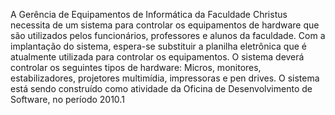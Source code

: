 A Gerência de Equipamentos de Informática da Faculdade Christus necessita de um sistema para controlar os equipamentos de hardware que são utilizados pelos funcionários, professores e alunos da faculdade. Com a implantação do sistema, espera-se substituir a planilha eletrônica que é atualmente utilizada para controlar os equipamentos.
O sistema deverá controlar os seguintes tipos de hardware: Micros, monitores, estabilizadores, projetores multimídia, impressoras e pen drives.
O sistema está sendo construído como atividade da Oficina de Desenvolvimento de Software, no período 2010.1